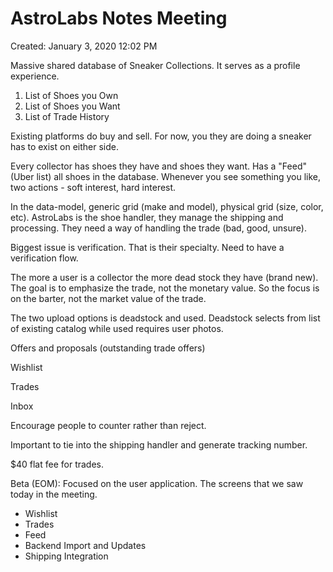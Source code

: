 # AstroLabs Notes Meeting

Created: January 3, 2020 12:02 PM

Massive shared database of Sneaker Collections. It serves as a profile experience.

1. List of Shoes you Own
2. List of Shoes you Want
3. List of Trade History

Existing platforms do buy and sell. For now, you they are doing a sneaker has to exist on either side. 

Every collector has shoes they have and shoes they want. Has a "Feed" (Uber list) all shoes in the database. Whenever you see something you like, two actions - soft interest, hard interest.

In the data-model, generic grid (make and model), physical grid (size, color, etc). AstroLabs is the shoe handler, they manage the shipping and processing. They need a way of handling the trade (bad, good, unsure).

Biggest issue is verification. That is their specialty. Need to have a verification flow.

The more a user is a collector the more dead stock they have (brand new). The goal is to emphasize the trade, not the monetary value. So the focus is on the barter, not the market value of the trade.

The two upload options is deadstock and used. Deadstock selects from list of existing catalog while used requires user photos.

Offers and proposals (outstanding trade offers)

Wishlist

Trades

Inbox

Encourage people to counter rather than reject. 

Important to tie into the shipping handler and generate tracking number.

$40 flat fee for trades. 

Beta (EOM): Focused on the user application. The screens that we saw today in the meeting.

- Wishlist
- Trades
- Feed
- Backend Import and Updates
- Shipping Integration